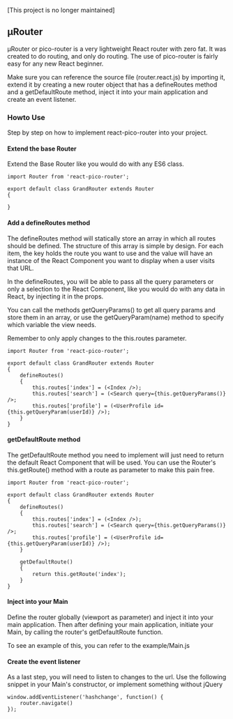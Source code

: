 [This project is no longer maintained]

## μRouter

μRouter or pico-router is a very lightweight React router with zero fat. It was created to do routing, and only do
routing. The use of pico-router is fairly easy for any new React beginner.

Make sure you can reference the source file (router.react.js) by importing it, extend it by creating a new router object
that has a defineRoutes method and a getDefaultRoute method, inject it into your main application and create an event
listener.

### Howto Use
Step by step on how to implement react-pico-router into your project.

#### Extend the base Router

Extend the Base Router like you would do with any ES6 class.

```
import Router from 'react-pico-router';

export default class GrandRouter extends Router
{
    
}
```


#### Add a defineRoutes method

The defineRoutes method will statically store an array in which all routes should be defined. The structure of this array
is simple by design. For each item, the key holds the route you want to use and the value will have an instance of the
React Component you want to display when a user visits that URL. 

In the defineRoutes, you will be able to pass all the query parameters or only a selection to the React Component, like
you would do with any data in React, by injecting it in the props.

You can call the methods getQueryParams() to get all query params and store them in an array, or use the getQueryParam(name)
method to specify which variable the view needs.

Remember to only apply changes to the this.routes parameter.

```
import Router from 'react-pico-router';

export default class GrandRouter extends Router
{
    defineRoutes()
    {
        this.routes['index'] = (<Index />);
        this.routes['search'] = (<Search query={this.getQueryParams()} />;
        this.routes['profile'] = (<UserProfile id={this.getQueryParam(userId)} />);
    }
}
```

#### getDefaultRoute method

The getDefaultRoute method you need to implement will just need to return the default React Component that will be used.
You can use the Router's this.getRoute() method with a route as parameter to make this pain free.


``` 
import Router from 'react-pico-router';

export default class GrandRouter extends Router
{
    defineRoutes()
    {
        this.routes['index'] = (<Index />);
        this.routes['search'] = (<Search query={this.getQueryParams()} />;
        this.routes['profile'] = (<UserProfile id={this.getQueryParam(userId)} />);
    }
    
    getDefaultRoute()
    {
        return this.getRoute('index');
    }
}
```

#### Inject into your Main

Define the router globally (viewport as parameter) and inject it into your main application. Then after defining your 
main application, initiate your Main, by calling the router's getDefaultRoute function. 

To see an example of this, you can refer to the example/Main.js

#### Create the event listener

As a last step, you will need to listen to changes to the url. Use the following snippet in your Main's constructor, or
implement something without jQuery

```
window.addEventListener('hashchange', function() {
    router.navigate()
});
```

